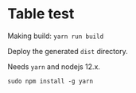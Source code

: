 # Table test



Making build: ```yarn run build```

Deploy the generated `dist` directory.


Needs `yarn` and nodejs 12.x.

```
sudo npm install -g yarn
```

